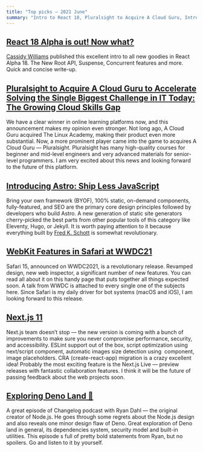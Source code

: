 ```yaml
---
title: "Top picks — 2021 June"
summary: "Intro to React 18, Pluralsight to Acquire A Cloud Guru, Introducing Astro, WebKit Features in Safari at WWDC21, Next.js 11, Deno and more…"
---
```


## [React 18 Alpha is out! Now what?](https://www.netlify.com/blog/2021/06/08/react-18-alpha-is-out-now-what/)

[Cassidy Williams](https://twitter.com/cassidoo) published this excellent intro to all new goodies in React Alpha 18. The New Root API, Suspense, Concurrent features and more. Quick and concise write-up.

## [Pluralsight to Acquire A Cloud Guru to Accelerate Solving the Single Biggest Challenge in IT Today: The Growing Cloud Skills Gap](https://acloudguru.com/blog/news/pluralsight-to-acquire-a-cloud-guru)

We have a clear winner in online learning platforms now, and this announcement makes my opinion even stronger. Not long ago, A Cloud Guru acquired The Linux Academy, making their product even more substantial. Now, a more prominent player came into the game to acquires A Cloud Guru — Pluralsight. Pluralsight has many high-quality courses for beginner and mid-level engineers and very advanced materials for senior-level programmers. I am very excited about this news and looking forward to the future of this platform.

## [Introducing Astro: Ship Less JavaScript](https://astro.build/blog/introducing-astro)

Bring your own framework (BYOF), 100% static, on-demand components, fully-featured, and SEO are the primary core design principles followed by developers who build Astro. A new generation of static site generators cherry-picked the best parts from other popular tools of this category like Eleventy, Hugo, or Jekyll. It is worth paying attention to it because everything built by [Fred K. Schott](https://twitter.com/FredKSchott) is somewhat revolutionary.

## [WebKit Features in Safari at WWDC21](https://webkit.org/blog/11700/webkit-features-in-safari-at-wwdc21/)

Safari 15, announced on WWDC2021, is a revolutionary release. Revamped design, new web inspector, a significant number of new features. You can read all about it on this handy page that puts together all things expected soon. A talk from WWDC is attached to every single one of the subjects here. Since Safari is my daily driver for bot systems (macOS and iOS), I am looking forward to this release.

## [Next.js 11](https://nextjs.org/blog/next-11)

Next.js team doesn’t stop — the new version is coming with a bunch of improvements to make sure you never compromise performance, security, and accessibility. ESLint support out of the box, script optimization using next/script component, automatic images size detection using <Image /> component, image placeholders. CRA (create-react-app) migration is a crazy excellent idea! Probably the most exciting feature is the Next.js Live — preview releases with fantastic collaboration features. I think it will be the future of passing feedback about the web projects soon.

## [Exploring Deno Land 🦕](https://podcasts.apple.com/gb/podcast/the-changelog-software-development-open-source/id341623264?i=1000524650881)

A great episode of Changelog podcast with Ryan Dahl — the original creator of Node.js. He goes through some regrets about the Node.js design and also reveals one minor design flaw of Deno. Great exploration of Deno land in general, its dependencies system, security model and built-in utilities. This episode s full of pretty bold statements from Ryan, but no spoilers. Go and listen to it by yourself.
